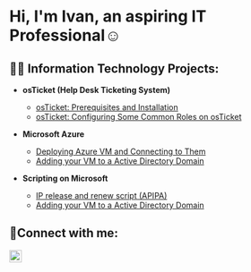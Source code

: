 <h1>Hi, I'm Ivan, an aspiring IT Professional</a>☺</h1>

<h2>👨‍💻 Information Technology Projects:</h2>

- <b>osTicket (Help Desk Ticketing System)</b>
  - [osTicket: Prerequisites and Installation](https://github.com/Ivanlpz740/OS_ticket)
  - [osTicket: Configuring Some Common Roles on osTicket](https://github.com/Ivanlpz740/Common_roles)
  
- <b>Microsoft Azure</b>
  - [Deploying Azure VM and Connecting to Them](https://github.com/Ivanlpz740/Azure_VM-s)
  - [Adding your VM to a Active Directory Domain](https://github.com/Ivanlpz740/AD_domain)

- <b>Scripting on Microsoft</b>
  - [IP release and renew script (APIPA)](https://github.com/Ivanlpz740/Azure_VM-s)
  - [Adding your VM to a Active Directory Domain](https://github.com/Ivanlpz740/AD_domain)


<h2>🤳Connect with me:</h2>


[<img align="left" alt="Josh | LinkedIn" width="22px" src="https://cdn.jsdelivr.net/npm/simple-icons@v3/icons/linkedin.svg" />][linkedin]



[linkedin]: https://www.linkedin.com/in/ivan-lopez-castro-47ab57293/
